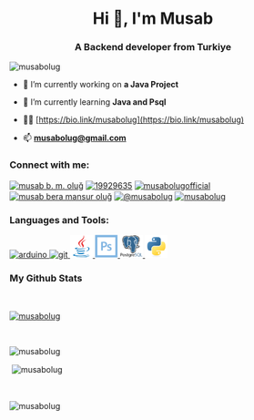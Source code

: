 <h1 align="center">Hi 👋, I'm Musab</h1>
<h3 align="center">A Backend developer from Turkiye</h3>

<p align="left"> <img src="https://komarev.com/ghpvc/?username=musabolug&label=Profile%20views&color=0e75b6&style=flat" alt="musabolug" /> </p>



- 🔭 I’m currently working on **a Java Project**

- 🌱 I’m currently learning **Java and Psql**

- 👨‍💻 [https://bio.link/musabolug](https://bio.link/musabolug)

- 📫 **musabolug@gmail.com**

<h3 align="left">Connect with me:</h3>
<p align="left">
<a href="https://www.linkedin.com/in/musab-b-m-oluğ-711a58225/" target="blank"><img align="center" src="https://raw.githubusercontent.com/rahuldkjain/github-profile-readme-generator/master/src/images/icons/Social/linked-in-alt.svg" alt="musab b. m. oluğ" height="30" width="40" /></a>
<a href="https://stackoverflow.com/users/19929635" target="blank"><img align="center" src="https://raw.githubusercontent.com/rahuldkjain/github-profile-readme-generator/master/src/images/icons/Social/stack-overflow.svg" alt="19929635" height="30" width="40" /></a>
<a href="https://instagram.com/musabolugofficial" target="blank"><img align="center" src="https://raw.githubusercontent.com/rahuldkjain/github-profile-readme-generator/master/src/images/icons/Social/instagram.svg" alt="musabolugofficial" height="30" width="40" /></a>
<a href="https://www.behance.net/musabberaolu" target="blank"><img align="center" src="https://raw.githubusercontent.com/rahuldkjain/github-profile-readme-generator/master/src/images/icons/Social/behance.svg" alt="musab bera mansur oluğ" height="30" width="40" /></a>
<a href="https://medium.com/@musabolug" target="blank"><img align="center" src="https://raw.githubusercontent.com/rahuldkjain/github-profile-readme-generator/master/src/images/icons/Social/medium.svg" alt="@musabolug" height="30" width="40" /></a>
<a href="https://www.hackerrank.com/musabolug" target="blank"><img align="center" src="https://raw.githubusercontent.com/rahuldkjain/github-profile-readme-generator/master/src/images/icons/Social/hackerrank.svg" alt="musabolug" height="30" width="40" /></a>
</p>

<h3 align="left">Languages and Tools:</h3>
<p align="left"> <a href="https://www.arduino.cc/" target="_blank" rel="noreferrer"> <img src="https://cdn.worldvectorlogo.com/logos/arduino-1.svg" alt="arduino" width="40" height="40"/> </a> <a href="https://git-scm.com/" target="_blank" rel="noreferrer"> <img src="https://www.vectorlogo.zone/logos/git-scm/git-scm-icon.svg" alt="git" width="40" height="40"/> </a> <a href="https://www.java.com" target="_blank" rel="noreferrer"> <img src="https://raw.githubusercontent.com/devicons/devicon/master/icons/java/java-original.svg" alt="java" width="40" height="40"/> </a> <a href="https://www.photoshop.com/en" target="_blank" rel="noreferrer"> <img src="https://raw.githubusercontent.com/devicons/devicon/master/icons/photoshop/photoshop-line.svg" alt="photoshop" width="40" height="40"/> </a> <a href="https://www.postgresql.org" target="_blank" rel="noreferrer"> <img src="https://raw.githubusercontent.com/devicons/devicon/master/icons/postgresql/postgresql-original-wordmark.svg" alt="postgresql" width="40" height="40"/> </a> <a href="https://www.python.org" target="_blank" rel="noreferrer"> <img src="https://raw.githubusercontent.com/devicons/devicon/master/icons/python/python-original.svg" alt="python" width="40" height="40"/> </a> </p>

### My Github Stats
<br />

<p align="left"> <a href="https://github.com/ryo-ma/github-profile-trophy"><img src="https://github-profile-trophy.vercel.app/?username=musabolug" alt="musabolug" /></a> </p>

<br />

<p><img align="left" src="https://github-readme-stats.vercel.app/api/top-langs?username=musabolug&show_icons=true&locale=en&layout=compact" alt="musabolug" /></p>

<br />

<p>&nbsp;<img align="center" src="https://github-readme-stats.vercel.app/api?username=musabolug&show_icons=true&locale=en" alt="musabolug" /></p>

<br />

<p><img align="center" src="https://github-readme-streak-stats.herokuapp.com/?user=musabolug&" alt="musabolug" /></p>

<br />
